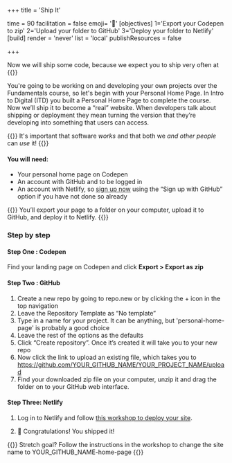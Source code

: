 +++
title = 'Ship It'

time = 90
facilitation = false
emoji= '🚢'
[objectives]
1='Export your Codepen to zip'
2='Upload your folder to GitHub'
3='Deploy your folder to Netlify'
[build]
  render = 'never'
  list = 'local'
  publishResources = false

+++

Now we will ship some code, because we expect you to ship very often at {{<our-name>}}

You're going to be working on and developing your own projects over the Fundamentals course, so let's begin with your Personal Home Page. In Intro to Digital (ITD) you built a Personal Home Page to complete the course. Now we’ll ship it to become a “real” website. When developers talk about shipping or deployment they mean turning the version that they’re developing into something that users can access.

{{<note type="tip" title="Tip">}}
It's important that software _works_ and that both we _and other people_ can _use_ it!
{{</note>}}

#### You will need:

- Your personal home page on Codepen
- An account with GitHub and to be logged in
- An account with Netlify, so [sign up now](https://app.netlify.com/signup) using the “Sign up with GitHub” option if you have not done so already

{{<note type="activity" title=" Exercise">}}
You’ll export your page to a folder on your computer, upload it to GitHub, and deploy it to Netlify.
{{</note>}}

### Step by step

#### Step One : Codepen

Find your landing page on Codepen and click **Export > Export as zip**

#### Step Two : GitHub

1. Create a new repo by going to repo.new or by clicking the + icon in the top navigation
2. Leave the Repository Template as “No template”
3. Type in a name for your project. It can be anything, but 'personal-home-page' is probably a good choice
4. Leave the rest of the options as the defaults
5. Click “Create repository”. Once it’s created it will take you to your new repo
6. Now click the link to upload an existing file, which takes you to https://github.com/YOUR_GITHUB_NAME/YOUR_PROJECT_NAME/upload
7. Find your downloaded zip file on your computer, unzip it and drag the folder on to your GitHub web interface.

#### Step Three: Netlify

1. Log in to Netlify and follow [this workshop to deploy your site](../../../guides/deployment/netlify/).

2. 🎉 Congratulations! You shipped it!

{{<note type="tip" title="Tip">}} Stretch goal?
Follow the instructions in the workshop to change the site name to YOUR_GITHUB_NAME-home-page
{{</note>}}

